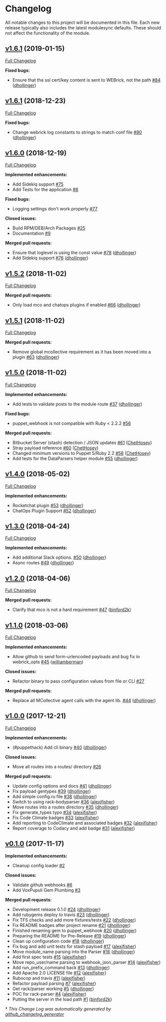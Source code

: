 # Changelog

All notable changes to this project will be documented in this file.
Each new release typically also includes the latest modulesync defaults.
These should not affect the functionality of the module.

## [v1.6.1](https://github.com/voxpupuli/puppet_webhook/tree/v1.6.1) (2019-01-15)
[Full Changelog](https://github.com/voxpupuli/puppet_webhook/compare/v1.6.1...v1.6.1)

**Fixed bugs:**

- Ensure that the ssl cert/key content is sent to WEBrick, not the path [\#84](https://github.com/voxpupuli/puppet_webhook/pull/84) ([dhollinger](https://github.com/dhollinger))

## [v1.6.1](https://github.com/voxpupuli/puppet_webhook/tree/v1.6.1) (2018-12-23)
[Full Changelog](https://github.com/voxpupuli/puppet_webhook/compare/v1.6.0...v1.6.1)

**Fixed bugs:**

- Change webrick log constants to strings to match conf file [\#80](https://github.com/voxpupuli/puppet_webhook/pull/80) ([dhollinger](https://github.com/dhollinger))

## [v1.6.0](https://github.com/voxpupuli/puppet_webhook/tree/v1.6.0) (2018-12-19)
[Full Changelog](https://github.com/voxpupuli/puppet_webhook/compare/v1.5.2...v1.6.0)

**Implemented enhancements:**

- Add Sidekiq support [\#75](https://github.com/voxpupuli/puppet_webhook/issues/75)
- Add Tests for the application [\#8](https://github.com/voxpupuli/puppet_webhook/issues/8)

**Fixed bugs:**

- Logging settings don't work properly [\#77](https://github.com/voxpupuli/puppet_webhook/issues/77)

**Closed issues:**

- Build RPM/DEB/Arch Packages [\#25](https://github.com/voxpupuli/puppet_webhook/issues/25)
- Documentation [\#9](https://github.com/voxpupuli/puppet_webhook/issues/9)

**Merged pull requests:**

- Ensure that loglevel is using the const value [\#78](https://github.com/voxpupuli/puppet_webhook/pull/78) ([dhollinger](https://github.com/dhollinger))
- Add Sidekiq support [\#76](https://github.com/voxpupuli/puppet_webhook/pull/76) ([dhollinger](https://github.com/dhollinger))

## [v1.5.2](https://github.com/voxpupuli/puppet_webhook/tree/v1.5.2) (2018-11-02)
[Full Changelog](https://github.com/voxpupuli/puppet_webhook/compare/v1.5.1...v1.5.2)

**Merged pull requests:**

- Only load mco and chatops plugins if enabled [\#66](https://github.com/voxpupuli/puppet_webhook/pull/66) ([dhollinger](https://github.com/dhollinger))

## [v1.5.1](https://github.com/voxpupuli/puppet_webhook/tree/v1.5.1) (2018-11-02)
[Full Changelog](https://github.com/voxpupuli/puppet_webhook/compare/v1.5.0...v1.5.1)

**Merged pull requests:**

- Remove global mcollective requirement as it has been moved into a plugin [\#63](https://github.com/voxpupuli/puppet_webhook/pull/63) ([dhollinger](https://github.com/dhollinger))

## [v1.5.0](https://github.com/voxpupuli/puppet_webhook/tree/v1.5.0) (2018-11-02)
[Full Changelog](https://github.com/voxpupuli/puppet_webhook/compare/v1.4.0...v1.5.0)

**Implemented enhancements:**

- Add tests to validate posts to the module route  [\#37](https://github.com/voxpupuli/puppet_webhook/pull/37) ([dhollinger](https://github.com/dhollinger))

**Fixed bugs:**

- puppet\_webhook is not compatible with Ruby \< 2.2.2 [\#56](https://github.com/voxpupuli/puppet_webhook/issues/56)

**Merged pull requests:**

- Bitbucket Server \(stash\) detection / JSON updates [\#61](https://github.com/voxpupuli/puppet_webhook/pull/61) ([ChetHosey](https://github.com/ChetHosey))
- Stray payload reference [\#60](https://github.com/voxpupuli/puppet_webhook/pull/60) ([ChetHosey](https://github.com/ChetHosey))
- Changed minimum versions to Puppet 5/Ruby 2.2 [\#58](https://github.com/voxpupuli/puppet_webhook/pull/58) ([ChetHosey](https://github.com/ChetHosey))
- Add tests for the DataParsers helper module [\#55](https://github.com/voxpupuli/puppet_webhook/pull/55) ([dhollinger](https://github.com/dhollinger))

## [v1.4.0](https://github.com/voxpupuli/puppet_webhook/tree/v1.4.0) (2018-05-02)
[Full Changelog](https://github.com/voxpupuli/puppet_webhook/compare/v1.3.0...v1.4.0)

**Implemented enhancements:**

- Rocketchat plugin [\#53](https://github.com/voxpupuli/puppet_webhook/pull/53) ([dhollinger](https://github.com/dhollinger))
- ChatOps Plugin Support [\#52](https://github.com/voxpupuli/puppet_webhook/pull/52) ([dhollinger](https://github.com/dhollinger))

## [v1.3.0](https://github.com/voxpupuli/puppet_webhook/tree/v1.3.0) (2018-04-24)
[Full Changelog](https://github.com/voxpupuli/puppet_webhook/compare/v1.2.0...v1.3.0)

**Implemented enhancements:**

- Add additional Slack options. [\#50](https://github.com/voxpupuli/puppet_webhook/pull/50) ([dhollinger](https://github.com/dhollinger))
- Async routes [\#49](https://github.com/voxpupuli/puppet_webhook/pull/49) ([dhollinger](https://github.com/dhollinger))

## [v1.2.0](https://github.com/voxpupuli/puppet_webhook/tree/v1.2.0) (2018-04-06)
[Full Changelog](https://github.com/voxpupuli/puppet_webhook/compare/v1.1.0...v1.2.0)

**Merged pull requests:**

- Clarify that mco is not a hard requirement [\#47](https://github.com/voxpupuli/puppet_webhook/pull/47) ([binford2k](https://github.com/binford2k))

## [v1.1.0](https://github.com/voxpupuli/puppet_webhook/tree/v1.1.0) (2018-03-06)
[Full Changelog](https://github.com/voxpupuli/puppet_webhook/compare/v1.0.0...v1.1.0)

**Implemented enhancements:**

- Allow github to send form-urlencoded payloads and bug fix in webrick\_opts [\#45](https://github.com/voxpupuli/puppet_webhook/pull/45) ([williamberman](https://github.com/williamberman))

**Closed issues:**

- Refactor binary to pass configuration values from file or CLI [\#27](https://github.com/voxpupuli/puppet_webhook/issues/27)

**Merged pull requests:**

- Replace all MCollective agent calls with the agent lib. [\#44](https://github.com/voxpupuli/puppet_webhook/pull/44) ([dhollinger](https://github.com/dhollinger))

## [v1.0.0](https://github.com/voxpupuli/puppet_webhook/tree/v1.0.0) (2017-12-21)
[Full Changelog](https://github.com/voxpupuli/puppet_webhook/compare/v0.1.0...v1.0.0)

**Implemented enhancements:**

- \(\#puppethack\) Add cli binary [\#40](https://github.com/voxpupuli/puppet_webhook/pull/40) ([dhollinger](https://github.com/dhollinger))

**Closed issues:**

- Move all routes into a routes/ directory [\#26](https://github.com/voxpupuli/puppet_webhook/issues/26)

**Merged pull requests:**

- Update config options and docs [\#41](https://github.com/voxpupuli/puppet_webhook/pull/41) ([dhollinger](https://github.com/dhollinger))
- Fix payload gentypes [\#39](https://github.com/voxpupuli/puppet_webhook/pull/39) ([dhollinger](https://github.com/dhollinger))
- Add simple config.ru file [\#38](https://github.com/voxpupuli/puppet_webhook/pull/38) ([dhollinger](https://github.com/dhollinger))
- Switch to using rack-bodyparser [\#36](https://github.com/voxpupuli/puppet_webhook/pull/36) ([alexjfisher](https://github.com/alexjfisher))
- Move routes into a routes directory [\#35](https://github.com/voxpupuli/puppet_webhook/pull/35) ([dhollinger](https://github.com/dhollinger))
- Fix generate\_types typo [\#34](https://github.com/voxpupuli/puppet_webhook/pull/34) ([alexjfisher](https://github.com/alexjfisher))
- Fix Code Climate badges [\#33](https://github.com/voxpupuli/puppet_webhook/pull/33) ([alexjfisher](https://github.com/alexjfisher))
- Add reporting to CodeClimate and associated badges [\#32](https://github.com/voxpupuli/puppet_webhook/pull/32) ([alexjfisher](https://github.com/alexjfisher))
- Report coverage to Codacy and add badge [\#31](https://github.com/voxpupuli/puppet_webhook/pull/31) ([alexjfisher](https://github.com/alexjfisher))

## [v0.1.0](https://github.com/voxpupuli/puppet_webhook/tree/v0.1.0) (2017-11-17)
**Implemented enhancements:**

- Cleanup config loader [\#2](https://github.com/voxpupuli/puppet_webhook/issues/2)

**Closed issues:**

- Validate github webhooks [\#6](https://github.com/voxpupuli/puppet_webhook/issues/6)
- Add VoxPupuli Gem Plumbing [\#3](https://github.com/voxpupuli/puppet_webhook/issues/3)

**Merged pull requests:**

- Development release 0.1.0 [\#24](https://github.com/voxpupuli/puppet_webhook/pull/24) ([dhollinger](https://github.com/dhollinger))
- Add rubygems deploy to travis [\#23](https://github.com/voxpupuli/puppet_webhook/pull/23) ([dhollinger](https://github.com/dhollinger))
- Fix TFS checks and add more fixtures/tests [\#22](https://github.com/voxpupuli/puppet_webhook/pull/22) ([dhollinger](https://github.com/dhollinger))
- Fix README badges after project rename [\#21](https://github.com/voxpupuli/puppet_webhook/pull/21) ([dhollinger](https://github.com/dhollinger))
- Finished renaming gem to puppet\_webhook [\#20](https://github.com/voxpupuli/puppet_webhook/pull/20) ([dhollinger](https://github.com/dhollinger))
- Preparing the README for Pre-Release [\#19](https://github.com/voxpupuli/puppet_webhook/pull/19) ([dhollinger](https://github.com/dhollinger))
- Clean up configuration code [\#18](https://github.com/voxpupuli/puppet_webhook/pull/18) ([dhollinger](https://github.com/dhollinger))
- Fix bug and add unit tests for stash payload [\#17](https://github.com/voxpupuli/puppet_webhook/pull/17) ([alexjfisher](https://github.com/alexjfisher))
- Move module\_name parsing into the Parser [\#16](https://github.com/voxpupuli/puppet_webhook/pull/16) ([dhollinger](https://github.com/dhollinger))
- Add first spec tests [\#15](https://github.com/voxpupuli/puppet_webhook/pull/15) ([alexjfisher](https://github.com/alexjfisher))
- Move repo\_user/name parsing to webhook\_json\_parser [\#14](https://github.com/voxpupuli/puppet_webhook/pull/14) ([alexjfisher](https://github.com/alexjfisher))
- Add run\_prefix\_command back [\#13](https://github.com/voxpupuli/puppet_webhook/pull/13) ([dhollinger](https://github.com/dhollinger))
- Add Apache 2.0 LICENSE file [\#12](https://github.com/voxpupuli/puppet_webhook/pull/12) ([alexjfisher](https://github.com/alexjfisher))
- Rubocop and travis [\#11](https://github.com/voxpupuli/puppet_webhook/pull/11) ([alexjfisher](https://github.com/alexjfisher))
- Refactor payload parsing [\#7](https://github.com/voxpupuli/puppet_webhook/pull/7) ([alexjfisher](https://github.com/alexjfisher))
- Get rack/parser working [\#5](https://github.com/voxpupuli/puppet_webhook/pull/5) ([dhollinger](https://github.com/dhollinger))
- POC for rack-parser [\#4](https://github.com/voxpupuli/puppet_webhook/pull/4) ([alexjfisher](https://github.com/alexjfisher))
- Putting the server in the load path [\#1](https://github.com/voxpupuli/puppet_webhook/pull/1) ([binford2k](https://github.com/binford2k))



\* *This Change Log was automatically generated by [github_changelog_generator](https://github.com/skywinder/Github-Changelog-Generator)*